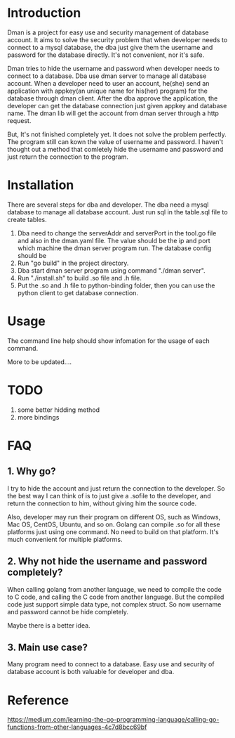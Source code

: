 # Introduction

Dman is a project for easy use and security management of database account. It aims to solve the security problem that when developer needs to connect to a mysql database, the dba just give them the username and password for the database directly. It's not convenient, nor it's safe.

Dman tries to hide the username and password when developer needs to connect to a database. Dba use dman server to manage all database account. When a developer need to user an account, he(she) send an application with appkey(an unique name for his(her) program) for the database through dman client. After the dba approve the application, the developer can get the database connection just given appkey and database name. The dman lib will get the account from dman server through a http request.

But, It's not finished completely yet. It does not solve the problem perfectly. The program still can kown the value of username and password. I haven't thought out a method that comletely hide the username and password and just return the connection to the program.

# Installation

There are several steps for dba and developer. The dba need a mysql database to manage all database account. Just run sql in the table.sql file to create tables.

1. Dba need to change the serverAddr and serverPort in the tool.go file and also in the dman.yaml file. The value should be the ip and port which machine the dman server program run. The database config should be 
2. Run "go build" in the project directory.
3. Dba start dman server program using command "./dman server".
4. Run "./install.sh" to build .so file and .h file.
5. Put the .so and .h file to python-binding folder, then you can use the python client to get database connection.

# Usage
The command line help should show infomation for the usage of each command.

More to be updated....

# TODO

1. some better hidding method
2. more bindings

# FAQ

## 1. Why go?
I try to hide the account and just return the connection to the developer. So the best way I can think of is to just give a .sofile to the developer, and return the connection to him, without giving him the source code. 

Also, developer may run their program on different OS, such as Windows, Mac OS, CentOS, Ubuntu, and so on. Golang can compile .so for all these platforms just using one command. No need to build on that platform. It's much convenient for multiple platforms.

## 2. Why not hide the username and password completely?

When calling golang from another language, we need to compile the code to C code, and calling the C code from another language. But the compiled code just support simple data type, not complex struct. So now username and password cannot be hide completely. 

Maybe there is a better idea.

## 3. Main use case?

Many program need to connect to a database. Easy use and security of database account is both valuable for developer and dba.


# Reference

https://medium.com/learning-the-go-programming-language/calling-go-functions-from-other-languages-4c7d8bcc69bf
